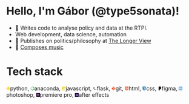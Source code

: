 # Hello, I'm Gábor (@type5sonata)!

* 💸 Writes code to analyse policy and data at the RTPI.
* Web development, data science, automation
* 💭 Publishes on politics/philosophy at [The Longer View](https://thelongerview.substack.com/)
* 🎻 [Composes music](https://audiomack.com/)

# Tech stack

<img src="https://github.com/devicons/devicon/blob/master/icons/python/python-plain.svg"  width="10" height="10">python, <img src="https://github.com/devicons/devicon/blob/master/icons/anaconda/anaconda-original.svg"  width="10" height="10">anaconda, <img src="https://github.com/devicons/devicon/blob/master/icons/javascript/javascript-plain.svg"  width="10" height="10">javascript, <img src="https://github.com/devicons/devicon/blob/master/icons/flask/flask-original.svg"  width="10" height="10">flask, <img src="https://github.com/devicons/devicon/blob/master/icons/git/git-plain.svg"  width="10" height="10">git, <img src="https://github.com/devicons/devicon/blob/master/icons/html5/html5-plain.svg"  width="10" height="10">html, <img src="https://github.com/devicons/devicon/blob/master/icons/css3/css3-plain.svg"  width="10" height="10">css, <img src="https://github.com/devicons/devicon/blob/master/icons/figma/figma-plain.svg"  width="10" height="10">figma, <img src="https://github.com/devicons/devicon/blob/master/icons/photoshop/photoshop-plain.svg"  width="10" height="10">photoshop, <img src="https://github.com/devicons/devicon/blob/master/icons/premierepro/premierepro-plain.svg"  width="10" height="10">premiere pro, <img src="https://github.com/devicons/devicon/blob/master/icons/aftereffects/aftereffects-plain.svg"  width="10" height="10">after effects

<!---
type5sonata/type5sonata is a ✨ special ✨ repository because its `README.md` (this file) appears on your GitHub profile.
You can click the Preview link to take a look at your changes.
--->
